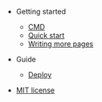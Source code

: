 
- Getting started

  - [CMD](README.md#CMD)
  - [Quick start](quickstart.md)
  - [Writing more pages](more-pages.md)

- Guide

  - [Deploy](deploy.md)

- [MIT license](license.md)
